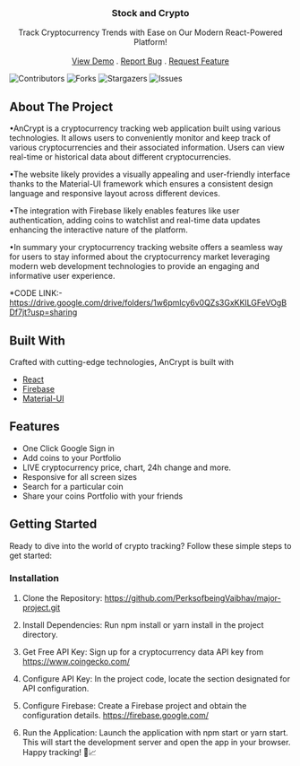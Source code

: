 <br/>
<p align="center">
  <h3 align="center">Stock and Crypto</h3>

  <p align="center">
     Track Cryptocurrency Trends with Ease on Our Modern React-Powered Platform!
    <br/>
    <br/>
    <a href=" https://github.com/PerksofbeingVaibhav/major-project.git">View Demo</a>
    .
    <a href="https://github.com/PerksofbeingVaibhav/major-project/issues">Report Bug</a>
    .
    <a href="https://github.com/PerksofbeingVaibhav/major-project/issues">Request Feature</a>
  </p>
</p>

![Contributors](https://img.shields.io/github/contributors/ThisIsSahaj/AnCrypt?color=dark-green) ![Forks](https://img.shields.io/github/forks/ThisIsSahaj/AnCrypt?style=social) ![Stargazers](https://img.shields.io/github/stars/ThisIsSahaj/AnCrypt?style=social) ![Issues](https://img.shields.io/github/issues/ThisIsSahaj/AnCrypt) 

## About The Project

•AnCrypt is a cryptocurrency tracking web application built using various technologies. 
It allows users to conveniently monitor and keep track of various cryptocurrencies and their associated information. Users can view real-time or historical data about different cryptocurrencies. 

•The website likely provides a visually appealing and user-friendly interface thanks to the Material-UI framework which ensures a consistent design language and responsive layout across different devices. 

•The integration with Firebase likely enables features like user authentication, adding coins to watchlist and real-time data updates enhancing the interactive nature of the platform. 

•In summary your cryptocurrency tracking website offers a seamless way for users to stay informed about the cryptocurrency market leveraging modern web development technologies to provide an engaging and informative user experience.

*CODE LINK:- https://drive.google.com/drive/folders/1w6pmlcy6v0QZs3GxKKILGFeVOgBDf7jt?usp=sharing

## Built With

Crafted with cutting-edge technologies, AnCrypt is built with

* [React](https://react.dev/)
* [Firebase](https://firebase.google.com/)
* [Material-UI](https://mui.com/)


## Features

- One Click Google Sign in
- Add coins to your Portfolio
- LIVE cryptocurrency price, chart, 24h change and more.
- Responsive for all screen sizes
- Search for a particular coin
- Share your coins Portfolio with your friends

## Getting Started

Ready to dive into the world of crypto tracking? Follow these simple steps to get started:

### Installation



1. Clone the Repository: https://github.com/PerksofbeingVaibhav/major-project.git

2. Install Dependencies:  Run npm install or yarn install in the project directory.

3. Get Free API Key: Sign up for a cryptocurrency data API key from https://www.coingecko.com/

4. Configure API Key: In the project code, locate the section designated for API configuration.

5. Configure Firebase: Create a Firebase project and obtain the configuration details. https://firebase.google.com/

6. Run the Application: Launch the application with npm start or yarn start. This will start the development server and open the app in your browser.
Happy tracking! 🚀📈



